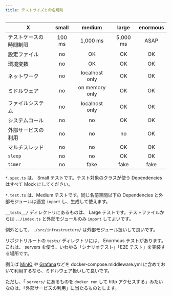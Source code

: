 ```yaml
---
title: テストサイズと命名規則
---
```


| X                      | small  |     medium     |  large   | enormous |
| ---------------------- | :----: | :------------: | :------: | :------: |
| テストケースの時間制限 | 100 ms |    1,000 ms    | 5,000 ms |   ASAP   |
| 設定ファイル           |   no   |       OK       |    OK    |    OK    |
| 環境変数               |   no   |       OK       |    OK    |    OK    |
| ネットワーク           |   no   | localhost only |    OK    |    OK    |
| ミドルウェア           |   no   | on memory only | OK |    OK    |
| ファイルシステム       |   no   | localhost only |    OK    |    OK    |
| システムコール         |   no   |       no       |    OK    |    OK    |
| 外部サービスの利用     |   no   |       no       |    no    |    OK    |
| マルチスレッド         |   no   |       no       |    OK    |    OK    |
| `sleep`                |   no   |       no       |    OK    |    OK    |
| `timer`                |   no   |      fake      |   fake   |   fake   |

`*.spec.ts` は、 Small テストです。テスト対象のクラスが使う Dependencies はすべて Mock にしてください。

`*.test.ts` は、Medium テストです。同じ名前空間以下の Dependencies と外部モジュールは適宜 `import` し、生成して使えます。

`__tests__/` ディレクトリにあるものは、 Large テストです。テストファイルからは `../index.ts` と外部モジュールのみ `import` してよいです。

例外として、 `./src/infrastructure/` は外部モジュール扱いして良いです。

リポジトリルートの `tests/` ディレクトリには、 Enormous テストがあります。
これは、 servers を使う、いわゆる「シナリオテスト」「E2E テスト」を実装する場所です。

例えば [MinIO](https://min.io/) や [Grafana](https://grafana.com/)などを docker-compose.middleware.yml に含めておいて利用するなら、ミドルウェア扱いして良いです。

ただし、「 `servers/` にあるものを `docker run` して http アクセスする」みたいなのは、「外部サービスの利用」に当たるものとします。
